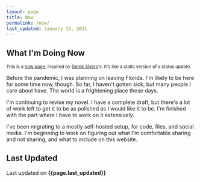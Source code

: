 ```yaml
---
layout: page
title: Now
permalink: /now/
last_updated: January 15, 2021
---
```


## What I'm Doing Now

<small>This is a <a href="http://nownownow.com/about" target="_blank">now page</a>, inspired by <a href="https://sive.rs/nowff" target="_blank">Derek Sivers</a>'s. It's like a static version of a status update.</small>

Before the pandemic, I was planning on leaving Florida. I'm likely to be here for some time now, though. So far, I haven't gotten sick, but many people I care about have. The world is a frightening place these days.

I'm continuing to revise my novel. I have a complete draft, but there's a lot of work left to get it to be as polished as I would like it to be. I'm finished with the part where I have to work on it extensively.

I've been migrating to a mostly self-hosted setup, for code, files, and social media. I'm beginning to work on figuring out what I'm comfortable sharing and not sharing, and what to include on this website.

## Last Updated

Last updated on **{{page.last_updated}}**
